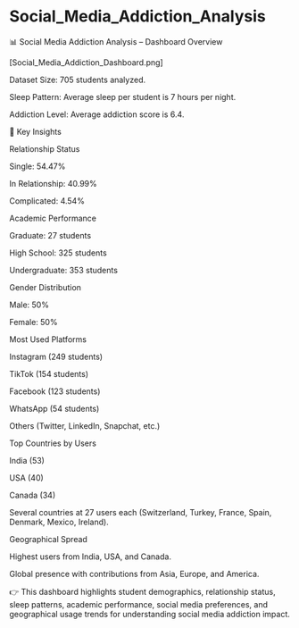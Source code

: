 # Social_Media_Addiction_Analysis
📊 Social Media Addiction Analysis – Dashboard Overview

[Social_Media_Addiction_Dashboard.png]

Dataset Size: 705 students analyzed.

Sleep Pattern: Average sleep per student is 7 hours per night.

Addiction Level: Average addiction score is 6.4.

🔹 Key Insights

Relationship Status

Single: 54.47%

In Relationship: 40.99%

Complicated: 4.54%

Academic Performance

Graduate: 27 students

High School: 325 students

Undergraduate: 353 students

Gender Distribution

Male: 50%

Female: 50%

Most Used Platforms

Instagram (249 students)

TikTok (154 students)

Facebook (123 students)

WhatsApp (54 students)

Others (Twitter, LinkedIn, Snapchat, etc.)

Top Countries by Users

India (53)

USA (40)

Canada (34)

Several countries at 27 users each (Switzerland, Turkey, France, Spain, Denmark, Mexico, Ireland).

Geographical Spread

Highest users from India, USA, and Canada.

Global presence with contributions from Asia, Europe, and America.

👉 This dashboard highlights student demographics, relationship status, sleep patterns, academic performance, social media preferences, and geographical usage trends for understanding social media addiction impact.
